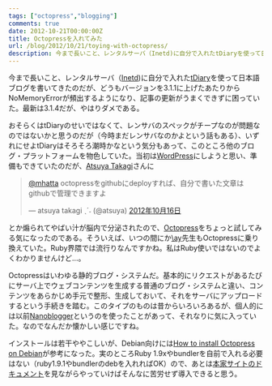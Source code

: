 ```yaml
---
tags: ["octopress","blogging"]
comments: true
date: 2012-10-21T00:00:00Z
title: Octopressを入れてみた
url: /blog/2012/10/21/toying-with-octopress/
description: 今まで長いこと、レンタルサーバ（Inetd)に自分で入れたtDiaryを使って日本語ブログを書いてきたのだが、どうもバージョンを3.1.1に上げたあたりからNoMemoryErrorが頻出するようになり、記事の更新がうまくできずに困っていた。最新は3.1.4だが、やはりダメである。
---
```

今まで長いこと、レンタルサーバ（[Inetd](http://inetd.co.jp/))に自分で入れた[tDiary](http://tdiary.org/)を使って日本語ブログを書いてきたのだが、どうもバージョンを3.1.1に上げたあたりからNoMemoryErrorが頻出するようになり、記事の更新がうまくできずに困っていた。最新は3.1.4だが、やはりダメである。

おそらくはtDiaryのせいではなくて、レンサバのスペックがチープなのが問題なのではないかと思うのだが（今時まだレンサバなのかよという話もある）、いずれにせよtDiaryはそろそろ潮時かなという気分もあって、このところ他のブログ・プラットフォームを物色していた。当初は[WordPress](http://wordpress.org/)にしようと思い、準備もできていたのだが、[Atsuya Takagi](http://atsuya.github.com/)さんに

<blockquote class="twitter-tweet" data-lang="ja"><p lang="ja" dir="ltr"><a href="https://twitter.com/mhatta">@mhatta</a> octopressをgithubにdeployすれば、自分で書いた文章はgithubで管理できますよ</p>&mdash; atsuya takagi ˎˊ˗ (@atsuya) <a href="https://twitter.com/atsuya/status/258335683117215744">2012年10月16日</a></blockquote>
<script async src="//platform.twitter.com/widgets.js" charset="utf-8"></script>

とか煽られてやばい汁が脳内で分泌されたので、[Octopress](http://octopress.org)をちょっと試してみる気になったのである。そういえば、いつの間にか[\ay](http://arika.org/)先生もOctopressに乗り換えていた。Ruby界隈では流行りなんですかね。私はRuby使いではないのでよくわかりませんけど…。

Octopressはいわゆる静的ブログ・システムだ。基本的にリクエストがあるたびにサーバ上でウェブコンテンツを生成する普通のブログ・システムと違い、コンテンツをあらかじめ手元で整形、生成しておいて、それをサーバにアップロードするという手続きを踏む。このタイプのものは昔からいろいろあるが、個人的には以前[Nanoblogger](http://nanoblogger.org/)というのを使ったことがあって、それなりに気に入っていた。なのでなんだか懐かしい感じですね。

インストールは若干ややこしいが、Debian向けには[How to install Octopress on Debian](http://jroberthunter.net/blog/2012/05/09/how-to-install-octopress-on-debian/)が参考になった。実のところRuby 1.9xやbundlerを自前で入れる必要はない（ruby1.9.1やbundlerのdebを入れればOK）ので、あとは[本家サイトのドキュメント](http://octopress.org/docs/)を見ながらやっていけばそんなに苦労せず導入できると思う。
